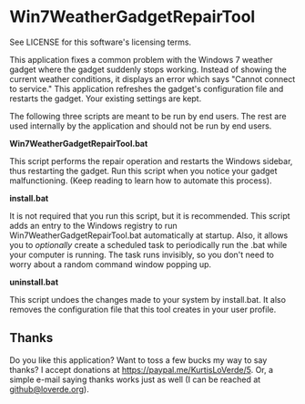 # Win7WeatherGadgetRepairTool

See LICENSE for this software's licensing terms.

This application fixes a common problem with the Windows 7
weather gadget where the gadget suddenly stops working.
Instead of showing the current weather conditions, it
displays an error which says "Cannot connect to service."
This application refreshes the gadget's configuration file
and restarts the gadget.  Your existing settings are kept.

The following three scripts are meant to be run by end
users.  The rest are used internally by the application
and should not be run by end users.

**Win7WeatherGadgetRepairTool.bat**

  This script performs the repair operation and restarts
  the Windows sidebar, thus restarting the gadget.  Run
  this script when you notice your gadget malfunctioning.
  (Keep reading to learn how to automate this process).

**install.bat**

  It is not required that you run this script, but it is
  recommended.  This script adds an entry to the Windows
  registry to run Win7WeatherGadgetRepairTool.bat
  automatically at startup.  Also, it allows you to
  *optionally* create a scheduled task to periodically
  run the .bat while your computer is running.  The task
  runs invisibly, so you don't need to worry about a
  random command window popping up.

**uninstall.bat**

  This script undoes the changes made to your system by
  install.bat.  It also removes the configuration file
  that this tool creates in your user profile.


## Thanks

Do you like this application? Want to toss a few bucks my
way to say thanks? I accept donations at
https://paypal.me/KurtisLoVerde/5. Or, a simple e-mail
saying thanks works just as well (I can be reached at
github@loverde.org).
